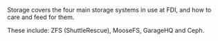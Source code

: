 Storage covers the four main storage systems in use at FDI, and how to care and feed for them.

These include: ZFS (ShuttleRescue), MooseFS, GarageHQ and Ceph.